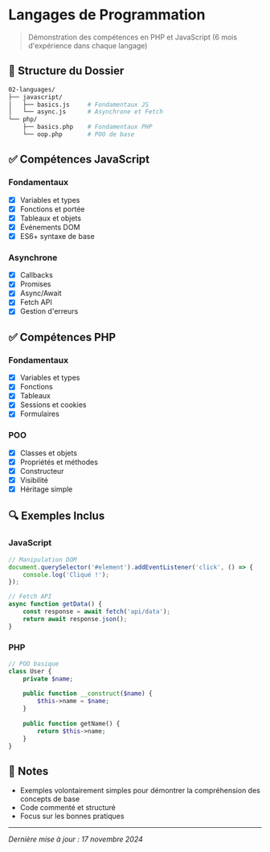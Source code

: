 # Langages de Programmation
> Démonstration des compétences en PHP et JavaScript (6 mois d'expérience dans chaque langage)

## 📂 Structure du Dossier
```bash
02-languages/
├── javascript/
│   ├── basics.js     # Fondamentaux JS
│   └── async.js      # Asynchrone et Fetch
└── php/
    ├── basics.php    # Fondamentaux PHP
    └── oop.php       # POO de base
```

## ✅ Compétences JavaScript

### Fondamentaux
- [x] Variables et types
- [x] Fonctions et portée
- [x] Tableaux et objets
- [x] Événements DOM
- [x] ES6+ syntaxe de base

### Asynchrone
- [x] Callbacks
- [x] Promises
- [x] Async/Await
- [x] Fetch API
- [x] Gestion d'erreurs

## ✅ Compétences PHP

### Fondamentaux
- [x] Variables et types
- [x] Fonctions
- [x] Tableaux
- [x] Sessions et cookies
- [x] Formulaires

### POO
- [x] Classes et objets
- [x] Propriétés et méthodes
- [x] Constructeur
- [x] Visibilité
- [x] Héritage simple

## 🔍 Exemples Inclus

### JavaScript
```javascript
// Manipulation DOM
document.querySelector('#element').addEventListener('click', () => {
    console.log('Cliqué !');
});

// Fetch API
async function getData() {
    const response = await fetch('api/data');
    return await response.json();
}
```

### PHP
```php
// POO basique
class User {
    private $name;
    
    public function __construct($name) {
        $this->name = $name;
    }
    
    public function getName() {
        return $this->name;
    }
}
```

## 📝 Notes
- Exemples volontairement simples pour démontrer la compréhension des concepts de base
- Code commenté et structuré
- Focus sur les bonnes pratiques

---
*Dernière mise à jour : 17 novembre 2024*